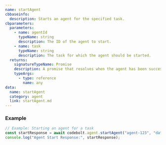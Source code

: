 ```yaml
---
name: startAgent
cbbaseinfo:
  description: Starts an agent for the specified task.
cbparameters:
  parameters:
    - name: agentId
      typeName: string
      description: The ID of the agent to start.
    - name: task
      typeName: string
      description: The task for which the agent should be started.
  returns:
    signatureTypeName: Promise
    description: A promise that resolves when the agent has been successfully started.
    typeArgs:
      - type: reference
        name: any
data:
  name: startAgent
  category: agent
  link: startAgent.md
---
```

<CBBaseInfo/>
<CBParameters/>

### Example

```js
// Example: Starting an agent for a task
const startResponse = await codebolt.agent.startAgent("agent-123", "dataProcessing");
console.log("Agent Start Response:", startResponse);

```